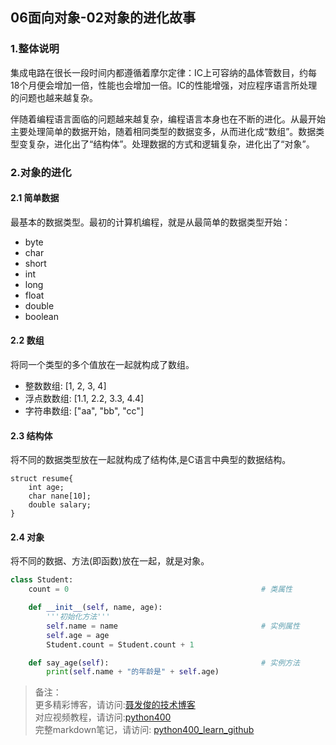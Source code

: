 ## 06面向对象-02对象的进化故事

### 1.整体说明
集成电路在很长一段时间内都遵循着摩尔定律：IC上可容纳的晶体管数目，约每18个月便会增加一倍，性能也会增加一倍。IC的性能增强，对应程序语言所处理的问题也越来越复杂。   

伴随着编程语言面临的问题越来越复杂，编程语言本身也在不断的进化。从最开始主要处理简单的数据开始，随着相同类型的数据变多，从而进化成“数组”。数据类型变复杂，进化出了“结构体”。处理数据的方式和逻辑复杂，进化出了“对象”。

### 2.对象的进化
#### 2.1 简单数据
最基本的数据类型。最初的计算机编程，就是从最简单的数据类型开始：  

* byte
* char
* short
* int
* long
* float
* double
* boolean



#### 2.2 数组
将同一个类型的多个值放在一起就构成了数组。

* 整数数组: [1, 2, 3, 4]
* 浮点数数组: [1.1, 2.2, 3.3, 4.4]
* 字符串数组: ["aa", "bb", "cc"]
	
#### 2.3 结构体
将不同的数据类型放在一起就构成了结构体,是C语言中典型的数据结构。

```
struct resume{
	int age;
	char nane[10];
	double salary;
}
```

#### 2.4 对象
将不同的数据、方法(即函数)放在一起，就是对象。

```python
class Student:
    count = 0                                           # 类属性

    def __init__(self, name, age):
        '''初始化方法'''
        self.name = name                                # 实例属性
        self.age = age
        Student.count = Student.count + 1

    def say_age(self):                                  # 实例方法
        print(self.name + "的年龄是" + self.age)      
```

>  
> 备注：   
> 更多精彩博客，请访问:[聂发俊的技术博客](http://www.niefajun.com/)  
> 对应视频教程，请访问:[python400](https://www.bilibili.com/video/BV1WE411j7p3)  
> 完整markdown笔记，请访问: [python400_learn_github](https://github.com/niefajun/python400_learn)